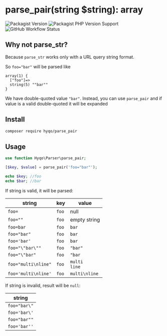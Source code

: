 # parse_pair(string $string): array

![Packagist Version](https://img.shields.io/packagist/v/hyqo/parse-pair?style=flat-square)
![Packagist PHP Version Support](https://img.shields.io/packagist/php-v/hyqo/parse-pair?style=flat-square)
![GitHub Workflow Status](https://img.shields.io/github/actions/workflow/status/hyqo/parse-pair/tests.yml?branch=main&label=tests&style=flat-square)

## Why not parse_str?

Because `parse_str` works only with a URL query string format.

So `foo="bar"` will be parsed like

```text
array(1) {
  ["foo"]=>
  string(5) ""bar""
}
```

We have double-quoted value `"bar"`. Instead, you can use `parse_pair` and if value is a valid double-quoted it will be
expanded

## Install

```sh
composer require hyqo/parse_pair
```

## Usage

```php
use function Hyqo\Parser\parse_pair;

[$key, $value] = parse_pair('foo="bar"');

echo $key; //foo
echo $bar; //bar
```

If string is valid, it will be parsed:

| string              | key   | value              |
|---------------------|-------|--------------------|
| `foo=`              | `foo` | null               | 
| `foo=""`            | `foo` | empty string       | 
| `foo=bar`           | `foo` | `bar`              | 
| `foo="bar"`         | `foo` | `bar`              | 
| `foo='bar'`         | `foo` | `bar`              | 
| `foo="\"bar\""`     | `foo` | `"bar"`            |
| `foo="\"bar"`       | `foo` | `"bar`             |
| `foo="multi\nline"` | `foo` | `multi`<br/>`line` |
| `foo='multi\nline'` | `foo` | `multi\nline`      |

If string is invalid, result will be `null`:

| string       |
|--------------|
| `foo="bar\"` | 
| `foo='bar\'` |
| `foo="bar""` |
| `foo='bar''` |
